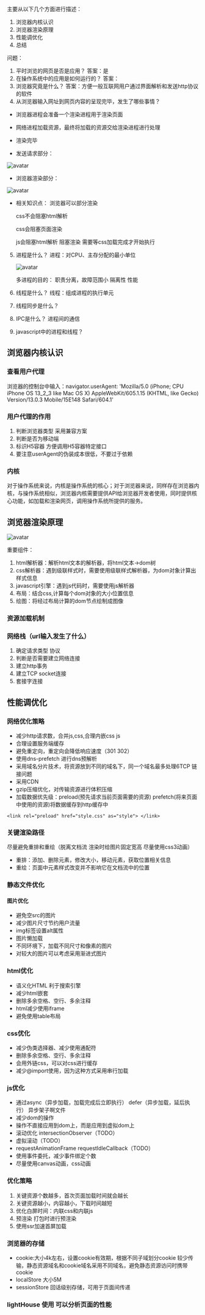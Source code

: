 主要从以下几个方面进行描述：
1. 浏览器内核认识
2. 浏览器渲染原理
3. 性能调优化
4. 总结

问题：
1. 平时浏览的网页是否是应用？
答案：是
2. 在操作系统中的应用是如何运行的？
答案：
3. 浏览器究竟是什么？
答案：方便一般互联网用户通过界面解析和发送http协议的软件
4. 从浏览器输入网址到网页内容的呈现完毕，发生了哪些事情？

- 浏览器进程会准备一个渲染进程用于渲染页面
- 网络进程加载资源，最终将加载的资源交给渲染进程进行处理
- 渲染完毕

- 发送请求部分：

![avatar](https://github.com/liangshuangs/vue-study/blob/main/img/img3.png)
- 浏览器渲染部分：


![avatar](https://github.com/liangshuangs/vue-study/blob/main/img/img1.png)


- 相关知识点：
  浏览器可以部分渲染

  css不会阻塞html解析

  css会阻塞页面渲染

  js会阻塞html解析 阻塞渲染 需要等css加载完成才开始执行


5. 进程是什么？
    进程：对CPU、主存分配的最小单位

    ![avatar](https://github.com/liangshuangs/vue-study/blob/main/img/img2.png)

    多进程的目的：
    职责分离，故障范围小
    隔离性
    性能
6. 线程是什么？
线程：组成进程的执行单元
7. 线程同步是什么？
8. IPC是什么？
进程间的通信
9. javascript中的进程和线程？


## 浏览器内核认识

### 查看用户代理
浏览器的控制台中输入：navigator.userAgent: 'Mozilla/5.0 (iPhone; CPU iPhone OS 13_2_3 like Mac OS X) AppleWebKit/605.1.15 (KHTML, like Gecko) Version/13.0.3 Mobile/15E148 Safari/604.1'

### 用户代理的作用
1. 判断浏览器类型 采用兼容方案
2. 判断是否为移动端
3. 标识H5容器 方便调用H5容器特定接口
4. 要注意userAgent的伪装成本很低，不要过于依赖

### 内核
对于操作系统来说，内核是操作系统的核心；对于浏览器来说，同样存在浏览器内核，与操作系统相似，浏览器内核需要提供API给浏览器开发者使用，同时提供核心功能，如加载和渲染网页，调用操作系统所提供的服务。

## 浏览器渲染原理
![avatar](https://github.com/liangshuangs/vue-study/blob/main/img/img1.png)

重要组件：
1. html解析器：解析html文本的解析器，将html文本->dom树
2. css解析器：遇到级联样式时，需要使用级联样式解析器，为dom对象计算出样式信息
3. javascript引擎：遇到js代码时，需要使用js解析器
4. 布局：结合css,计算每个dom对象的大小位置信息
5. 绘图：将经过布局计算的dom节点绘制成图像

### 资源加载机制
### 网络栈（url输入发生了什么）
1. 确定请求类型 协议
2. 判断是否需要建立网络连接
3. 建立http事务
4. 建立TCP socket连接
5. 套接字连接

## 性能调优化
### 网络优化策略
- 减少http请求数，合并js,css,合理内嵌css js
- 合理设置服务端缓存
- 避免重定向，重定向会降低响应速度（301 302）
- 使用dns-prefetch 进行dns预解析
- 采用域名分片技术，将资源放到不同的域名下，同一个域名最多处理6TCP 链接问题
- 采用CDN
- gzip压缩优化，对传输资源进行体积压缩
- 加载数据优先级：preload(预先请求当前页面需要的资源) prefetch(将来页面中使用的资源)将数据缓存到http缓存中
```
<link rel="preload" href="style.css" as="style"> </link>
```

### 关键渲染路径
尽量避免重排和重绘（脱离文档流 渲染时给图片固定宽高 尽量使用css3动画）
- 重排：添加、删除元素，修改大小，移动元素，获取位置相关信息
- 重绘：页面中元素样式改变并不影响它在文档流中的位置

### 静态文件优化
#### 图片优化
- 避免空src的图片
- 减少图片尺寸节约用户流量
- img标签设置alt属性
- 图片懒加载
- 不同环境下，加载不同尺寸和像素的图片
- 对较大的图片可以考虑采用渐进式图片

### html优化
- 语义化HTML 利于搜索引擎
- 减少html嵌套
- 删除多余空格、空行、多余注释
- html减少使用iframe
- 避免使用table布局

### css优化
- 减少伪类选择器、减少使用通配符
- 删除多余空格、空行、多余注释
- 会用外链css，可以对css进行缓存
- 减少@import使用，因为这种方式采用串行加载

### js优化
- 通过async（异步加载，加载完成后立即执行） defer（异步加载，延后执行） 异步架子啊文件
- 减少dom的操作
- 操作不直接应用到dom上，而是应用到虚拟dom上
- 滚动优化 intersectionObserver（TODO）
- 虚拟滚动（TODO）
- requestAnimationFrame requestIdleCallback（TODO）
- 使用事件委托，减少事件绑定个数
- 尽量使用canvas动画，css动画

### 优化策略
1. 关键资源个数越多，首次页面加载时间就会越长
2. 关键资源越小，内容越小，下载时间越短
3. 优化白屏时间：内联css和内联js
4. 预渲染 打包时进行预渲染
5. 使用ssr加速首屏加载

### 浏览器的存储
- cookie:大小4k左右，设置cookie有效期，根据不同子域划分cookie 较少传输，静态资源域名和cookie域名采用不同域名，避免静态资源访问时携带cookie
- localStore 大小5M
- sessionStore 回话级别存储，可用于页面间传递

### lightHouse 使用 可以分析页面的性能